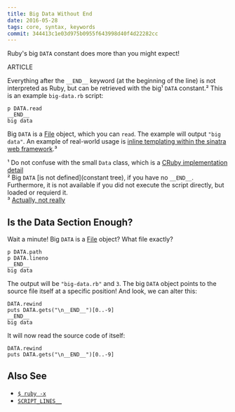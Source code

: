```yaml
---
title: Big Data Without End
date: 2016-05-28
tags: core, syntax, keywords
commit: 344413c1e03d975b0955f643998d40f4d22282cc
---
```


Ruby's big `DATA` constant does more than you might expect!

ARTICLE

Everything after the `__END__` keyword (at the beginning of the line) is not interpreted as Ruby, but can be retrieved with the big¹ `DATA` constant.² This is an example `big-data.rb` script:

    p DATA.read
    __END__
    big data

Big `DATA` is a [File](https://ruby-doc.org/core/File.html) object, which you can `read`. The example will output `"big data"`. An example of real-world usage is [inline templating within the sinatra web framework](http://www.sinatrarb.com/intro.html#Inline%20Templates).³

¹ Do not confuse with the small `Data` class, which is a [CRuby implementation detail](https://ruby-doc.org/core/Data.html)<br/>
² Big `DATA` [is not defined](constant tree), if you have no `__END__`. Furthermore, it is not available if you did not execute the script directly, but loaded or requierd it.<br/>
³ [Actually, not really](http://blog.honeybadger.io/data-and-end-in-ruby/#a-work-around-for-multiple-files)

## Is the Data Section Enough?

Wait a minute! Big `DATA` is a [File](https://ruby-doc.org/core/File.html) object? What file exactly?

    p DATA.path
    p DATA.lineno
    __END__
    big data

The output will be `"big-data.rb"` and `3`. The big `DATA` object points to the source file itself at a specific position! And look, we can alter this:

    DATA.rewind
    puts DATA.gets("\n__END__")[0..-9]
    __END__
    big data

It will now read the source code of itself:

    DATA.rewind
    puts DATA.gets("\n__END__")[0..-9]

## Also See

- [`$ ruby -x`](/22-literate-ruby.html)
- [`SCRIPT_LINES__`](/5-constant-shadows.html)
